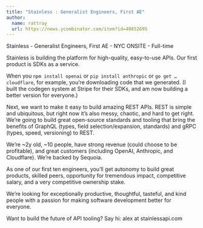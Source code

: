 ```yaml
---
title: "Stainless : Generalist Engineers, First AE"
author:
  name: rattray
  url: https://news.ycombinator.com/item?id=40852695
---
```

Stainless - Generalist Engineers, First AE - NYC ONSITE - Full-time

Stainless is building the platform for high-quality, easy-to-use APIs. Our first product is SDKs as a service.

When you `npm install openai` or `pip install anthropic` or `go get …cloudflare`, for example, you’re downloading code that we generated. (I built the codegen system at Stripe for their SDKs, and am now building a better version for everyone.)

Next, we want to make it easy to build amazing REST APIs. REST is simple and ubiquitous, but right now it’s also messy, chaotic, and hard to get right. We’re going to build great open-source standards and tooling that bring the benefits of GraphQL (types, field selection&#x2F;expansion, standards) and gRPC (types, speed, versioning) to REST.

We’re ~2y old, ~10 people, have strong revenue (could choose to be profitable), and great customers (including OpenAI, Anthropic, and Cloudflare). We’re backed by Sequoia.

As one of our first ten engineers, you’ll get autonomy to build great products, skilled peers, opportunity for tremendous impact, competitive salary, and a very competitive ownership stake.

We’re looking for exceptionally productive, thoughtful, tasteful, and kind people with a passion for making software development better for everyone.

Want to build the future of API tooling? Say hi: alex at stainlessapi.com
